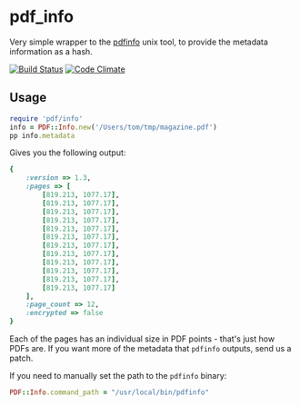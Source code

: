 pdf_info
==

Very simple wrapper to the [pdfinfo](http://linuxcommand.org/man_pages/pdfinfo1.html) unix tool, to provide the metadata information as a hash.

[![Build Status](https://travis-ci.org/newspaperclub/pdf_info.png)](https://travis-ci.org/newspaperclub/pdf_info)
[![Code Climate](https://codeclimate.com/badge.png)](https://codeclimate.com/github/newspaperclub/pdf_info)

Usage
--

```ruby
require 'pdf/info'
info = PDF::Info.new('/Users/tom/tmp/magazine.pdf')
pp info.metadata
```

Gives you the following output:

```ruby
{
    :version => 1.3,
    :pages => [
        [819.213, 1077.17],
        [819.213, 1077.17],
        [819.213, 1077.17],
        [819.213, 1077.17],
        [819.213, 1077.17],
        [819.213, 1077.17],
        [819.213, 1077.17],
        [819.213, 1077.17],
        [819.213, 1077.17],
        [819.213, 1077.17],
        [819.213, 1077.17],
        [819.213, 1077.17]
    ],
    :page_count => 12,
    :encrypted => false
}
```
   
Each of the pages has an individual size in PDF points - that's just how PDFs are. If you want more of the metadata that `pdfinfo` outputs, send us a patch.

If you need to manually set the path to the `pdfinfo` binary:

```ruby
PDF::Info.command_path = "/usr/local/bin/pdfinfo"
```